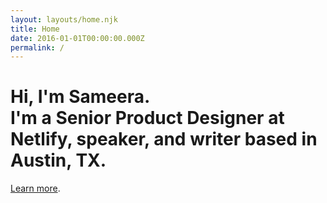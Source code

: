 ```yaml
---
layout: layouts/home.njk
title: Home
date: 2016-01-01T00:00:00.000Z
permalink: /
---
```

# Hi, I'm Sameera. <br> I'm a Senior Product Designer at Netlify, speaker, and writer based in Austin, TX.
[Learn more](/about/).



